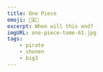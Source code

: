 ```yaml
---
title: One Piece
emoji: 🔄⏳📅 
excerpt: When will this end?
imgURL: one-piece-tome-61.jpg
tags: 
    - pirate
    - shonen 
    - big3
---
```


<script setup lang="ts">
import { useData } from 'vitepress'
import BlurryImage from '@components/BlurryImage.vue'

const {frontmatter} = useData();
</script>

<BlurryImage :srcUrl="frontmatter.imgURL" :alt="frontmatter.imgAlt" />